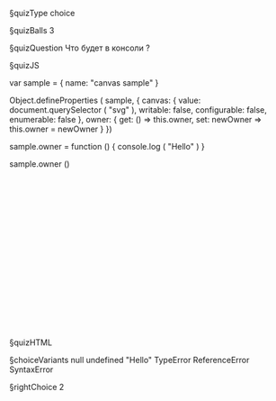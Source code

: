 §quizType
choice

§quizBalls
3

§quizQuestion
Что будет в консоли ?



§quizJS

var sample = {
    name: "canvas sample"
}

Object.defineProperties ( sample, {
    canvas: {
        value: document.querySelector ( "svg" ),
        writable: false,
        configurable: false,
        enumerable: false
    },
    owner: {
        get: () => this.owner,
        set: newOwner => this.owner = newOwner
    }
})

sample.owner = function () {
    console.log ( "Hello" )
}

sample.owner ()

§quizHTML
<svg width="300" height="300"></svg>

§choiceVariants
null
undefined
"Hello"
TypeError
ReferenceError
SyntaxError

§rightChoice
2
